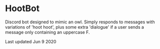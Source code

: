 # HootBot
Discord bot designed to mimic an owl.
Simply responds to messages with variations of 'hoot hoot', plus some extra 'dialogue' if a user sends a message only containing an uppercase F.

Last updated Jun 9 2020
